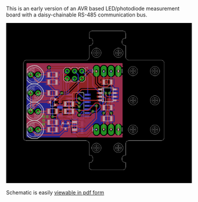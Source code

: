 This is an early version of an AVR based LED/photodiode measurement board with a daisy-chainable RS-485 communication bus.

![image of pcb design](https://raw.githubusercontent.com/JeremyRuhland/turbidity_sensor/master/prototypes/rev0/turbidity_sensor_module.png)

Schematic is easily [viewable in pdf form](https://github.com/JeremyRuhland/turbidity_sensor/raw/master/prototypes/rev0/turbidity_sensor_module.pdf)
